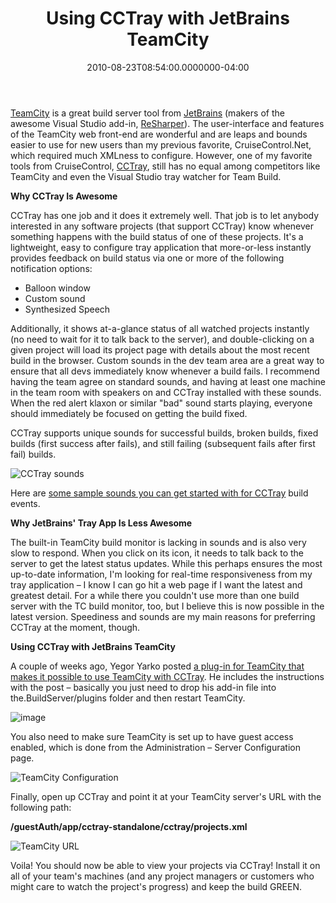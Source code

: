 ﻿---
title: Using CCTray with JetBrains TeamCity
date: "2010-08-23T08:54:00.0000000-04:00"
description: TeamCity is a great build server tool from JetBrains (makers of the awesome Visual Studio add-in, ReSharper. The user-interface and features of the TeamCity web front-end are wonderful and are leaps and bounds easier to use for new users than my previous favorite, CruiseControl.Net, which required much XMLness to configure.
featuredImage: /img/vscode-760x360.png
---

[TeamCity](http://www.jetbrains.com/teamcity) is a great build server tool from [JetBrains](http://www.jetbrains.com/) (makers of the awesome Visual Studio add-in, [ReSharper](http://www.jetbrains.com/resharper)). The user-interface and features of the TeamCity web front-end are wonderful and are leaps and bounds easier to use for new users than my previous favorite, CruiseControl.Net, which required much XMLness to configure. However, one of my favorite tools from CruiseControl, [CCTray](http://sourceforge.net/projects/ccnet/files), still has no equal among competitors like TeamCity and even the Visual Studio tray watcher for Team Build.

**Why CCTray Is Awesome**

CCTray has one job and it does it extremely well. That job is to let anybody interested in any software projects (that support CCTray) know whenever something happens with the build status of one of these projects. It's a lightweight, easy to configure tray application that more-or-less instantly provides feedback on build status via one or more of the following notification options:

* Balloon window
* Custom sound
* Synthesized Speech

Additionally, it shows at-a-glance status of all watched projects instantly (no need to wait for it to talk back to the server), and double-clicking on a given project will load its project page with details about the most recent build in the browser. Custom sounds in the dev team area are a great way to ensure that all devs immediately know whenever a build fails. I recommend having the team agree on standard sounds, and having at least one machine in the team room with speakers on and CCTray installed with these sounds. When the red alert klaxon or similar "bad" sound starts playing, everyone should immediately be focused on getting the build fixed.

CCTray supports unique sounds for successful builds, broken builds, fixed builds (first success after fails), and still failing (subsequent fails after first fail) builds.

![CCTray sounds](<>"CCTray sounds")

Here are [some sample sounds you can get started with for CCTray](http://gordonjl.com/node/38) build events.

**Why JetBrains' Tray App Is Less Awesome**

The built-in TeamCity build monitor is lacking in sounds and is also very slow to respond. When you click on its icon, it needs to talk back to the server to get the latest status updates. While this perhaps ensures the most up-to-date information, I'm looking for real-time responsiveness from my tray application – I know I can go hit a web page if I want the latest and greatest detail. For a while there you couldn't use more than one build server with the TC build monitor, too, but I believe this is now possible in the latest version. Speediness and sounds are my main reasons for preferring CCTray at the moment, though.



**Using CCTray with JetBrains TeamCity**

A couple of weeks ago, Yegor Yarko posted [a plug-in for TeamCity that makes it possible to use TeamCity with CCTray](http://youtrack.jetbrains.net/issue/TW-11295?query=project%3A+TeamCity). He includes the instructions with the post – basically you just need to drop his add-in file into the.BuildServer/plugins folder and then restart TeamCity.

![image](<>"image")

You also need to make sure TeamCity is set up to have guest access enabled, which is done from the Administration – Server Configuration page.

![TeamCity Configuration](<>"TeamCity Configuration")

Finally, open up CCTray and point it at your TeamCity server's URL with the following path:

**/guestAuth/app/cctray-standalone/cctray/projects.xml**

![TeamCity URL](<>"TeamCity URL")

Voila! You should now be able to view your projects via CCTray! Install it on all of your team's machines (and any project managers or customers who might care to watch the project's progress) and keep the build GREEN.

